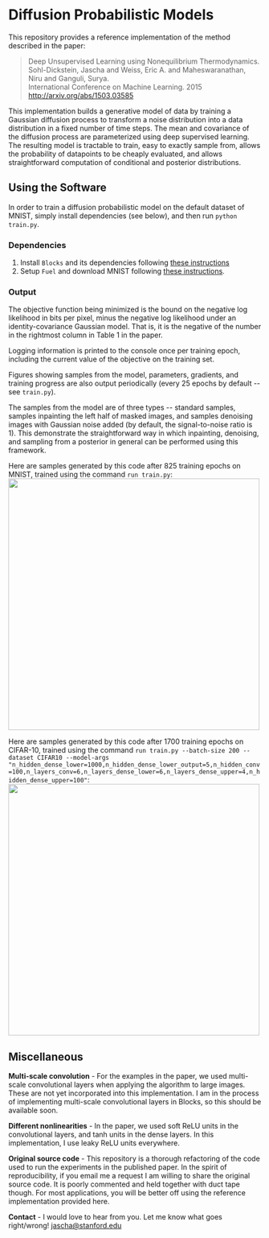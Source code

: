 # Diffusion Probabilistic Models

This repository provides a reference implementation of the method described in the paper:<br>
> Deep Unsupervised Learning using Nonequilibrium Thermodynamics.<br>
> Sohl-Dickstein, Jascha and Weiss, Eric A. and Maheswaranathan, Niru and Ganguli, Surya.<br>
> International Conference on Machine Learning. 2015<br>
> http://arxiv.org/abs/1503.03585

This implementation builds a generative model of data by training a Gaussian diffusion process to transform a noise distribution into a data distribution in a fixed number of time steps.
The mean and covariance of the diffusion process are parameterized using deep supervised learning.
The resulting model is tractable to train,
easy to exactly sample from,
allows the probability of datapoints to be cheaply evaluated,
and allows straightforward computation of conditional and posterior distributions.

## Using the Software

In order to train a diffusion probabilistic model on the default dataset of MNIST, simply install dependencies (see below), and then run
``python train.py``.

### Dependencies

1. Install `Blocks` and its dependencies following [these instructions](http://blocks.readthedocs.org/en/latest/setup.html)
2. Setup `Fuel` and download MNIST following [these instructions](https://github.com/mila-udem/fuel/blob/master/docs/built_in_datasets.rst).

### Output

The objective function being minimized is the bound on the negative log likelihood in bits per pixel, minus the negative log likelihood under an identity-covariance Gaussian model. That is, it is the negative of the number in the rightmost column in Table 1 in the paper.

Logging information is printed to the console once per training epoch, including the current value of the objective on the training set.

Figures showing samples from the model, parameters, gradients, and training progress are also output periodically (every 25 epochs by default -- see ``train.py``).

The samples from the model are of three types -- standard samples, samples inpainting the left half of masked images, and samples denoising images with Gaussian noise added (by default, the signal-to-noise ratio is 1). This demonstrate the straightforward way in which inpainting, denoising, and sampling from a posterior in general can be performed using this framework.

Here are samples generated by this code after 825 training epochs on MNIST, trained using the command `run train.py`:<br>
<img src="https://github.com/Sohl-Dickstein/Diffusion-Probabilistic-Models/blob/master/samples-_t0000_epoch0825.png" width="500">

Here are samples generated by this code after 1700 training epochs on CIFAR-10, trained using the command `run train.py --batch-size 200 --dataset CIFAR10 --model-args "n_hidden_dense_lower=1000,n_hidden_dense_lower_output=5,n_hidden_conv=100,n_layers_conv=6,n_layers_dense_lower=6,n_layers_dense_upper=4,n_hidden_dense_upper=100"`:<br>
<img src="https://github.com/Sohl-Dickstein/Diffusion-Probabilistic-Models/blob/master/samples-_t0000_epoch1700.png" width="500">


## Miscellaneous

**Multi-scale convolution** - For the examples in the paper, we used multi-scale convolutional layers when applying the algorithm to large images. These are not yet incorporated into this implementation.
I am in the process of implementing multi-scale convolutional layers in Blocks, so this should be available soon.

**Different nonlinearities** - In the paper, we used soft ReLU units in the convolutional layers, and tanh units in the dense layers.
In this implementation, I use leaky ReLU units everywhere.

**Original source code** - This repository is a thorough refactoring of the code used to run the experiments in the published paper.
In the spirit of reproducibility, if you email me a request I am willing to share the original source code.
It is poorly commented and held together with duct tape though.
For most applications, you will be better off using the reference implementation provided here.

**Contact** - I would love to hear from you. Let me know what goes right/wrong! <jascha@stanford.edu>
